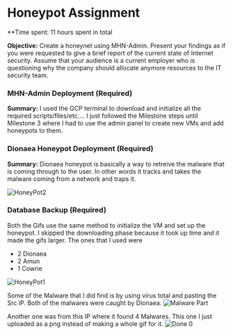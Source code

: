 # Honeypot Assignment
**Time spent: 11 hours spent in total

**Objective:** Create a honeynet using MHN-Admin. Present your findings as if you were requested to give a brief report of the current state of Internet security. Assume that your audience is a current employer who is questioning why the company should allocate anymore resources to the IT security team.

### MHN-Admin Deployment (Required)
**Summary:**  I used the GCP terminal to download and initialize all the required scripts/files/etc.... I just followed the Milestone steps until Milestone 3 where I had to use the admin panel to create new VMs and add honeypots to them.

### Dionaea Honeypot Deployment (Required)
**Summary:**  Dionaea honeypot is basically a way to retreive the malware that is coming through to the user. In other words it tracks and takes the malware coming from a network and traps it. 

![HoneyPot2](https://user-images.githubusercontent.com/73257917/141664600-0703ecd0-7264-4553-946f-c2d16bd1a12d.gif)


### Database Backup (Required) 


Both the Gifs use the same method to initialize the VM and set up the honeypot. I skipped the downloading phase because it took up time and it made the gifs larger.
The ones that I used were
- 2 Dionaea
- 2 Amun
- 1 Cowrie

![HoneyPot1](https://user-images.githubusercontent.com/73257917/141664575-68c3e32a-225b-462b-a6f8-bc51100d94e7.gif)

Some of the Malware that I did find is by using virus total and pasting the Src IP. Both of the malwares were caught by Dionaea.
![Malware Part](https://user-images.githubusercontent.com/73257917/141664708-91942409-ea5e-4ceb-a147-34b958a2da52.gif)

Another one was from this IP where it found 4 Malwares. This one I just uploaded as a png instead of making a whole gif for it.
![Done 0](https://user-images.githubusercontent.com/73257917/141664812-2bed1b64-b01a-4dec-b80d-b98ba362ac8a.png)
